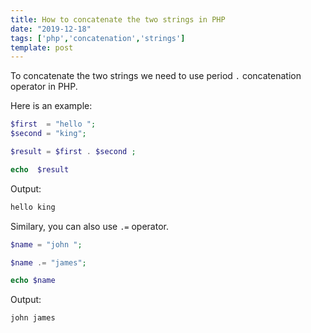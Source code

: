 ```yaml
---
title: How to concatenate the two strings in PHP
date: "2019-12-18"
tags: ['php','concatenation','strings']
template: post
---
```


To concatenate the two strings we need to use period `.` concatenation operator in PHP.

Here is an example:

```php
$first  = "hello ";
$second = "king";

$result = $first . $second ;

echo  $result
```

Output:

```php
hello king
```

Similary, you can also use `.=` operator.

```php
$name = "john ";

$name .= "james";

echo $name
```

Output:

```php
john james
```
